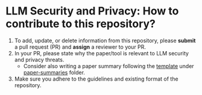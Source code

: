 # LLM Security and Privacy: How to contribute to this repository?

1. To add, update, or delete information from this repository, please **submit** a pull request (PR) and **assign** a reviewer to your PR. 
2. In your PR, please state why the paper/tool is relevant to LLM security and privacy threats.
    * Consider also writing a paper summary following the [template](./paper-summaries/0-paper-summary-template.md) under [paper-summaries](./paper-summaries/README.md) folder.
3. Make sure you adhere to the guidelines and existing format of the repository. 